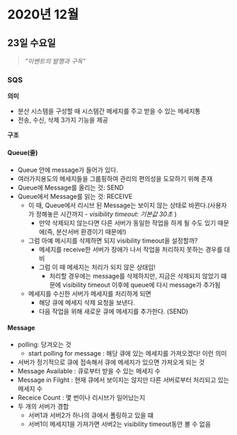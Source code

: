 # 2020년 12월
## 23일 수요일
> _"이벤트의 발행과 구독"_
### SQS
**의미**
- 분산 시스템을 구성할 때 시스템간 메세지를 주고 받을 수 있는 메세지통
- 전송, 수신, 삭제 3가지 기능을 제공

**구조**
#### Queue(줄)
- Queue 안에 message가 들어가 있다.
- 여러가지용도의 메세지들을 그룹핑하여 관리의 편의성을 도모하기 위해 존재
- Queue에 Message를 올리는 것: SEND
- Queue에서 Message를 읽는 것: RECEIVE
    - 이 때, Queue에서 리시브 된 Message는 보이지 않는 상태로 바뀐다.(사용자가 정해놓은 시간까지 - *visibility timeout: 기본값 30초* )
        - 만약 삭제되지 않는다면 다른 서버가 동일한 작업을 하게 될 수도 있기 때문에(즉, 분산서버 환경이기 때문에!)
    - 그럼 아예 메시지를 삭제하면 되지 visibility timeout을 설정할까?
        - 메세지를 receive한 서버가 장애가 나서 작업을 처리하지 못하는 경우를 대비
        - 그럼 이 때 메세지는 처리가 되지 않은 상태임!
            - 처리할 경우에는 message를 삭제하지만, 지금은 삭제되지 않았기 떄문에 visibility timeout 이후에 queue에 다시 message가 추가됨
    - 메세지를 수신한 서버가 메세지를 처리하게 되면
        - 해당 큐에 메세지 삭제 요청을 보낸다.
        - 다음 작업을 위해 새로운 큐에 메세지를 추가한다. (SEND)

#### Message
- polling: 당겨오는 것
    - start polling for message : 해당 큐에 있는 메세지를 가져오겠다! 이런 의미
- 서버가 정기적으로 큐에 접속해서 큐에 메세지가 있으면 가져오게 되는 것
- Message Available : 큐로부터 받을 수 있는 메세지 수
- Message in Filght : 현재 큐에서 보이지는 않지만 다른 서버로부터 처리되고 있는 메세지 수
- Receice Count : 몇 번이나 리시브가 일어났는지
- 두 개의 서버가 경합
    - 서버1과 서버2가 하나의 큐에서 폴링하고 있을 떄
    - 서버1이 메세지1을 가져가면 서버2는 visibility timeout동안 볼 수 없음
